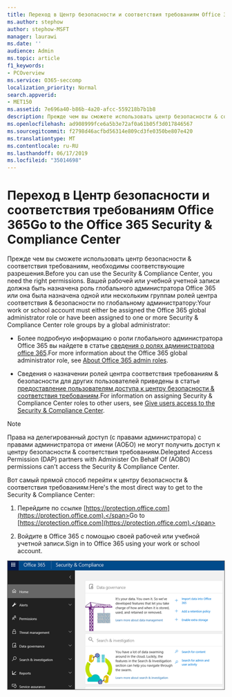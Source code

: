 ```yaml
---
title: Переход в Центр безопасности и соответствия требованиям Office 365
ms.author: stephow
author: stephow-MSFT
manager: laurawi
ms.date: ''
audience: Admin
ms.topic: article
f1_keywords:
- PCOverview
ms.service: O365-seccomp
localization_priority: Normal
search.appverid:
- MET150
ms.assetid: 7e696a40-b86b-4a20-afcc-559218b7b1b8
description: Прежде чем вы сможете использовать центр безопасности & соответствия требованиям, необходимы соответствующие разрешения. Вашей рабочей или учебной учетной записи должна быть назначена роль глобального администратора Office 365 или она была назначена одной или нескольким группам ролей центра соответствия & безопасности глобальным администратором.
ms.openlocfilehash: ad908999fce6a5b3e72af0a61b05f3d017846567
ms.sourcegitcommit: f2798d46acfbd56314e809cd3fe0350be807e420
ms.translationtype: MT
ms.contentlocale: ru-RU
ms.lasthandoff: 06/17/2019
ms.locfileid: "35014698"
---
```

# <a name="go-to-the-office-365-security--compliance-center"></a><span data-ttu-id="22e66-104">Переход в Центр безопасности и соответствия требованиям Office 365</span><span class="sxs-lookup"><span data-stu-id="22e66-104">Go to the Office 365 Security & Compliance Center</span></span>

<span data-ttu-id="22e66-105">Прежде чем вы сможете использовать центр безопасности & соответствия требованиям, необходимы соответствующие разрешения.</span><span class="sxs-lookup"><span data-stu-id="22e66-105">Before you can use the Security & Compliance Center, you need the right permissions.</span></span> <span data-ttu-id="22e66-106">Вашей рабочей или учебной учетной записи должна быть назначена роль глобального администратора Office 365 или она была назначена одной или нескольким группам ролей центра соответствия & безопасности по глобальному администратору:</span><span class="sxs-lookup"><span data-stu-id="22e66-106">Your work or school account must either be assigned the Office 365 global administrator role or have been assigned to one or more Security & Compliance Center role groups by a global administrator:</span></span>
  
- <span data-ttu-id="22e66-107">Более подробную информацию о роли глобального администратора Office 365 вы найдете в статье [сведения о ролях администратора office 365](https://support.office.com/article/da585eea-f576-4f55-a1e0-87090b6aaa9d).</span><span class="sxs-lookup"><span data-stu-id="22e66-107">For more information about the Office 365 global administrator role, see [About Office 365 admin roles](https://support.office.com/article/da585eea-f576-4f55-a1e0-87090b6aaa9d).</span></span> 

- <span data-ttu-id="22e66-108">Сведения о назначении ролей центра соответствия требованиям & безопасности для других пользователей приведены в статье [предоставление пользователям доступа к центру безопасности & соответствия требованиям](grant-access-to-the-security-and-compliance-center.md).</span><span class="sxs-lookup"><span data-stu-id="22e66-108">For information on assigning Security & Compliance Center roles to other users, see [Give users access to the Security & Compliance Center](grant-access-to-the-security-and-compliance-center.md).</span></span>

> [!NOTE]
> <span data-ttu-id="22e66-109">Права на делегированный доступ (с правами администратора) с правами администратора от имени (АОБО) не могут получить доступ к центру безопасности & соответствия требованиям.</span><span class="sxs-lookup"><span data-stu-id="22e66-109">Delegated Access Permission (DAP) partners with Administer On Behalf Of (AOBO) permissions can't access the Security & Compliance Center.</span></span>

<span data-ttu-id="22e66-110">Вот самый прямой способ перейти к центру безопасности & соответствия требованиям:</span><span class="sxs-lookup"><span data-stu-id="22e66-110">Here's the most direct way to get to the Security & Compliance Center:</span></span>
  
1. <span data-ttu-id="22e66-111">Перейдите по ссылке [https://protection.office.com](https://protection.office.com).</span><span class="sxs-lookup"><span data-stu-id="22e66-111">Go to [https://protection.office.com](https://protection.office.com).</span></span>

2. <span data-ttu-id="22e66-112">Войдите в Office 365 с помощью своей рабочей или учебной учетной записи.</span><span class="sxs-lookup"><span data-stu-id="22e66-112">Sign in to Office 365 using your work or school account.</span></span>

![Домашняя страница центра безопасности Office 365 & соответствия требованиям](media/f1d35324-ac44-4f59-96a7-b11767b43201.png)
